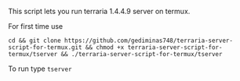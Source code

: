 This script lets you run terraria 1.4.4.9 server on termux.


For first time use

``` cd && git clone https://github.com/gediminas748/terraria-server-script-for-termux.git && chmod +x terraria-server-script-for-termux/tserver && ./terraria-server-script-for-termux/tserver  ```

To run type 
``` tserver  ```
